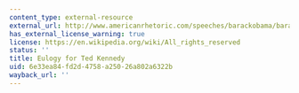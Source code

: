 ```yaml
---
content_type: external-resource
external_url: http://www.americanrhetoric.com/speeches/barackobama/barackobamaeulogytedkennedy.htm
has_external_license_warning: true
license: https://en.wikipedia.org/wiki/All_rights_reserved
status: ''
title: Eulogy for Ted Kennedy
uid: 6e33ea84-fd2d-4758-a250-26a802a6322b
wayback_url: ''
---
```

